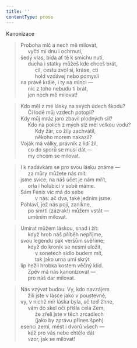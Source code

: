 ```yaml
---
title: ''
contentType: prose
---
```


Kanonizace

> Proboha mlč a nech mě milovat,  
>      vyčti mi dnu i ochrnutí,  
> šedý vlas, bída ať tě k smíchu nutí,  
>      ducha i statky můžeš kde chceš brát,  
>           cíl, cestu zvol si, kráse, cti  
>           hold vzdávej nebo pomysli  
> na pravé krále, i ty na minci —  
>      nic z toho nebudu ti brát,  
>      jen nech mě milovat!

> Kdo měl z mé lásky na svých údech škodu?  
>      Čí lodě můj vzdech potopil?  
> Kdy můj mráz jaro zbavil plodných sil?  
>      Kdo na polích z mých slz měl velkou vodu?  
>           Kdy žár, co žíly zachvátil,  
>           někoho morem nakazil?  
> Voják má války, právník z lidí žil,  
>      co do sporů se musí dát —  
>      my chcem se milovat.

> I k nadávkám se pro svou lásku známe —  
>      za můry můžete nás mít:  
> jsme svíce, na náš účet je nám mřít,  
>      orla i holubici v sobě máme.  
> Sám Fénix víc má do sebe  
>           v nás: ač dva, také jedním jsme.  
> Pohlaví, jež nás pojí, zanikne,  
>      po smrti (zázrak!) můžem vstát —  
>      uměním milovat.

> Umírat můžem láskou, snad i žít:  
>      když hrob náš příběh nepřijme,  
> svou legendu pak veršům svěříme;  
>      když do kronik se nesmí uložit,  
>           v sonetech sídlo budem mít,  
>           tak jako urna umí skrýt  
> líp nežli hrobka kostem věčný klid.  
>      Zpěv má nás kanonizovat —  
>      pro náš dar milovat.

> Nás vzývat budou: Vy, kdo navzájem  
>      žili jste v lásce jako v poustevně,  
> vy, v nichž mír láska byla, ač teď žhne,  
>      vám do skel očí přišla celá Zem,  
>           že zřeli jste v těch zrcadlech  
>           (jako by zprávu přines špeh)  
> esenci zemí, měst i dvorů všech —  
>      kéž pro vás nebe chtělo dát  
>      vzor, jak se milovat!
